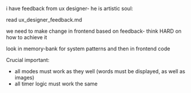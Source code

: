 i have feedback from ux designer- he is artistic soul:

read ux_designer_feedback.md

we need to make change in frontend based on feedback- think HARD on how to achieve it

look in memory-bank for system patterns and then in frontend code

Crucial important:
- all modes must work as they well (words must be displayed, as well as images)
- all timer logic must work the same

